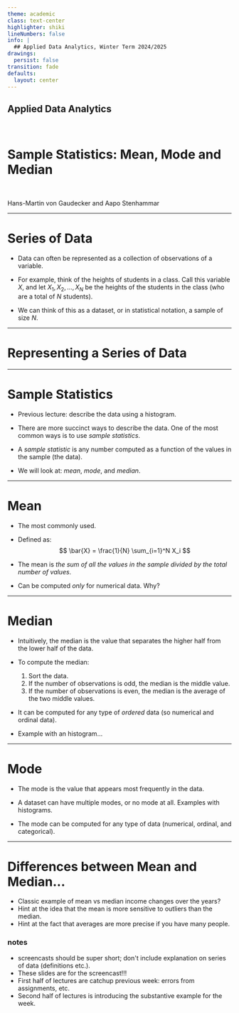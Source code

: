 ```yaml
---
theme: academic
class: text-center
highlighter: shiki
lineNumbers: false
info: |
  ## Applied Data Analytics, Winter Term 2024/2025
drawings:
  persist: false
transition: fade
defaults:
  layout: center
---
```


## Applied Data Analytics

<br>

# Sample Statistics: Mean, Mode and Median

<br>

Hans-Martin von Gaudecker and Aapo Stenhammar


---

# Series of Data

- Data can often be represented as a collection of observations of a variable.

- For example, think of the heights of students in a class. Call this variable $X$, and
let $X_1, X_2, \ldots, X_N$ be the heights of the students in the class (who are a total
of $N$ students).

- We can think of this as a dataset, or in statistical notation, a sample of size $N$.

---

# Representing a Series of Data

<!-- maybe this part is more for the histogram part?-->

---

# Sample Statistics

- Previous lecture: describe the data using a histogram.

- There are more succinct ways to describe the data. One of the most common ways is to
use *sample statistics*.

- A *sample statistic* is any number computed as a function of the values in the sample
    (the data).

- We will look at: *mean*, *mode*, and *median*.

---

# Mean

- The most commonly used.

- Defined as:
    $$
    \bar{X} = \frac{1}{N} \sum_{i=1}^N X_i
    $$

- The mean is *the sum of all the values in the sample divided by the total number of
    values*.

- Can be computed *only* for numerical data. Why?

---

# Median

- Intuitively, the median is the value that separates the higher half from the lower half
    of the data.

- To compute the median:
    1. Sort the data.
    2. If the number of observations is odd, the median is the middle value.
    3. If the number of observations is even, the median is the average of the two middle
        values.

- It can be computed for any type of *ordered* data (so numerical and ordinal data).

- Example with an histogram...

---

# Mode

- The mode is the value that appears most frequently in the data.

- A dataset can have multiple modes, or no mode at all. Examples with histograms.

- The mode can be computed for any type of data (numerical, ordinal, and categorical).

---

# Differences between Mean and Median...

- Classic example of mean vs median income changes over the years?
- Hint at the idea that the mean is more sensitive to outliers than the median.
- Hint at the fact that averages are more precise if you have many people.

### notes

- screencasts should be super short; don't include explanation on series of data (definitions etc.).
- These slides are for the screencast!!!
- First half of lectures are catchup previous week: errors from assignments, etc.
- Second half of lectures is introducing the substantive example for the week.
